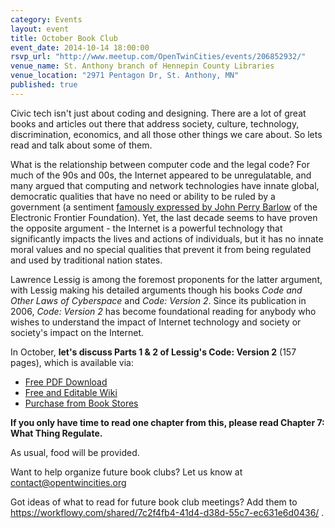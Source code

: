 ```yaml
---
category: Events
layout: event
title: October Book Club
event_date: 2014-10-14 18:00:00
rsvp_url: "http://www.meetup.com/OpenTwinCities/events/206852932/"
venue_name: St. Anthony branch of Hennepin County Libraries 
venue_location: "2971 Pentagon Dr, St. Anthony, MN"
published: true
---
```


Civic tech isn't just about coding and designing. There are a lot of great books and articles out there that address society, culture, technology, discrimination, economics, and all those other things we care about. So lets read and talk about some of them. 

What is the relationship between computer code and the legal code? For much of 
the 90s and 00s, the Internet appeared to be unregulatable, and many argued 
that computing and network technologies have innate global, democratic 
qualities that have no need or ability to be ruled by a government (a 
sentiment [famously expressed by John Perry Barlow](https://projects.eff.org/~barlow/Declaration-Final.html) 
of the Electronic Frontier Foundation). Yet, the last decade seems to have 
proven the opposite argument - the Internet is a powerful technology that 
significantly impacts the lives and actions of individuals, but it has no 
innate moral values and no special qualities that prevent it from being 
regulated and used by traditional nation states. 

Lawrence Lessig is among the foremost proponents for the latter argument, with 
Lessig making his detailed arguments though his books *Code and Other Laws of Cyberspace* 
and *Code: Version 2*.  Since its publication in 2006, *Code: Version 2* has 
become foundational reading for anybody who wishes to understand the impact of 
Internet technology and society or society's impact on the Internet.

In October, **let's discuss Parts 1 & 2 of Lessig's Code: Version 2** (157 pages), which is available via:

- [Free PDF Download](http://codev2.cc/download+remix/)
- [Free and Editable Wiki](https://www.socialtext.net/codev2/) 
- [Purchase from Book Stores](http://codev2.cc/buy+codev2/)

**If you only have time to read one chapter from this, please read Chapter 7: What Thing Regulate.**

As usual, food will be provided.

Want to help organize future book clubs? Let us know at <contact@opentwincities.org>

Got ideas of what to read for future book club meetings? Add them to <https://workflowy.com/shared/7c2f4fb4-41d4-d38d-55c7-ec631e6d0436/> . 
